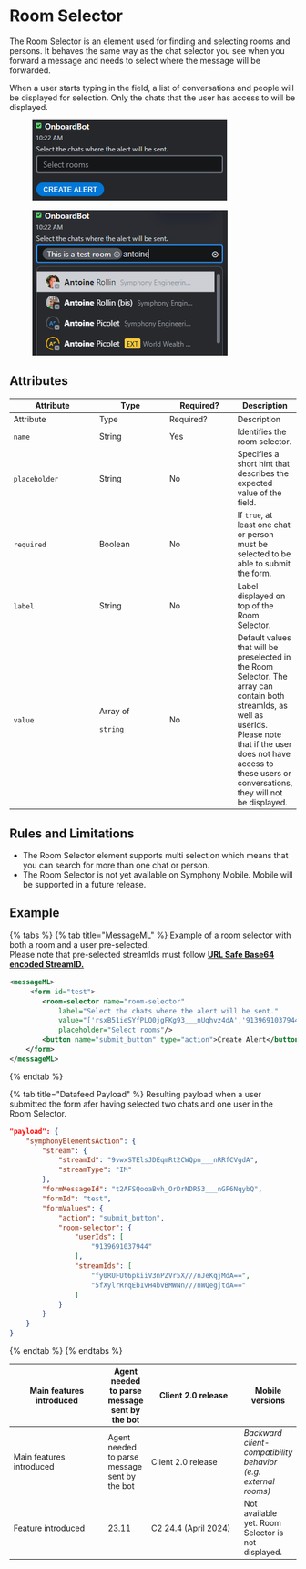 # Room Selector

The Room Selector is an element used for finding and selecting rooms and persons. It behaves the same way as the chat selector you see when you forward a message and needs to select where the message will be forwarded.

When a user starts typing in the field, a list of conversations and people will be displayed for selection. Only the chats that the user has access to will be displayed.&#x20;

<figure><img src="../../../../.gitbook/assets/image (73).png" alt=""><figcaption></figcaption></figure>

<figure><img src="../../../../.gitbook/assets/image (74).png" alt=""><figcaption></figcaption></figure>

## Attributes

<table data-header-hidden><thead><tr><th width="152">Attribute</th><th width="124">Type</th><th width="115">Required?</th><th>Description</th></tr></thead><tbody><tr><td>Attribute</td><td>Type</td><td>Required?</td><td>Description</td></tr><tr><td><code>name</code></td><td>String</td><td>Yes</td><td>Identifies the room selector.</td></tr><tr><td><code>placeholder</code></td><td>String</td><td>No</td><td>Specifies a short hint that describes the expected value of the field.</td></tr><tr><td><code>required</code></td><td>Boolean</td><td>No</td><td>If <code>true</code>, at least one chat or person must be selected to be able to submit the form.</td></tr><tr><td><code>label</code></td><td>String</td><td>No</td><td>Label displayed on top of the Room Selector.</td></tr><tr><td><code>value</code></td><td><p>Array of </p><p><code>string</code></p></td><td>No</td><td>Default values that will be preselected in the Room Selector. The array can contain both streamIds, as well as userIds. Please note that if the user does not have access to these users or conversations, they will not be displayed.</td></tr></tbody></table>

## Rules and Limitations

* The Room Selector element supports multi selection which means that you can search for more than one chat or person.
* The Room Selector is not yet available on Symphony Mobile. Mobile will be supported in a future release.&#x20;

## Example

{% tabs %}
{% tab title="MessageML" %}
Example of a room selector with both a room and a user pre-selected.\
Please note that pre-selected streamIds must follow [**URL Safe Base64 encoded StreamID.**](../../#message-identifiers)

```xml
<messageML>
     <form id="test"> 
        <room-selector name="room-selector" 
            label="Select the chats where the alert will be sent." 
            value="['rsxB51ieSYfPLQ0jgFKg93___nUqhvz4dA','9139691037944']"  
            placeholder="Select rooms"/>
        <button name="submit_button" type="action">Create Alert</button>    
    </form>
</messageML>
```
{% endtab %}

{% tab title="Datafeed Payload" %}
Resulting payload when a user submitted the form afer having selected two chats and one user in the Room Selector.

```json
"payload": {
    "symphonyElementsAction": {
        "stream": {
            "streamId": "9vwxSTElsJDEqmRt2CWQpn___nRRfCVgdA",
            "streamType": "IM"
        },
        "formMessageId": "t2AFSQooaBvh_OrDrNDR53___nGF6NqybQ",
        "formId": "test",
        "formValues": {
            "action": "submit_button",
            "room-selector": {
                "userIds": [
                    "9139691037944"
                ],
                "streamIds": [
                    "fy0RUFUt6pkiiV3nPZVr5X///nJeKqjMdA==",
                    "5fXylrRrqEb1vH4bvBMWNn///nWQegjtdA=="
                ]
            }
        }
    }
}
```
{% endtab %}
{% endtabs %}

<table data-header-hidden><thead><tr><th width="153">Main features introduced</th><th>Agent needed to parse message sent by the bot</th><th width="150">Client 2.0 release</th><th>Mobile versions</th></tr></thead><tbody><tr><td>Main features introduced</td><td>Agent needed to parse message sent by the bot</td><td>Client 2.0 release</td><td><em>Backward client-compatibility behavior (e.g. external rooms)</em></td></tr><tr><td>Feature introduced</td><td>23.11</td><td>C2 24.4 (April 2024)</td><td>Not available yet. Room Selector is not displayed.</td></tr></tbody></table>

```json


```
